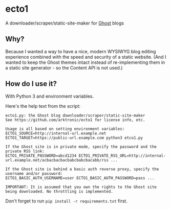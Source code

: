 # ecto1
A downloader/scraper/static-site-maker for [Ghost](https://github.com/TryGhost/Ghost) blogs

## Why?
Because I wanted a way to have a nice, modern WYSIWYG blog editing experience combined with the speed and security of a static website. (And I wanted to keep the Ghost themes intact instead of re-implementing them in a static site generator - so the Content API is not used.)

## How do I use it?
With Python 3 and environment variables.

Here's the help text from the script:
```
ecto1.py: the Ghost blog downloader/scraper/static-site-maker
See https://github.com/arktronic/ecto1 for license info, etc.

Usage is all based on setting environment variables:
ECTO1_SOURCE=http://internal-url.example.net ECTO1_TARGET=https://public-url.example.com python3 etco1.py

If the Ghost site is in private mode, specify the password and the private RSS link:
ECTO1_PRIVATE_PASSWORD=abcd1234 ECTO1_PRIVATE_RSS_URL=http://internal-url.example.net/acbacbacbacbabcbabcbacabb/rss ...

If the Ghost site is behind a basic auth reverse proxy, specify the username and/or password:
ECTO1_BASIC_AUTH_USERNAME=user ECTO1_BASIC_AUTH_PASSWORD=pass ...

IMPORTANT: It is assumed that you own the rights to the Ghost site being downloaded. No throttling is implemented.
```

Don't forget to run `pip install -r requirements.txt` first.
